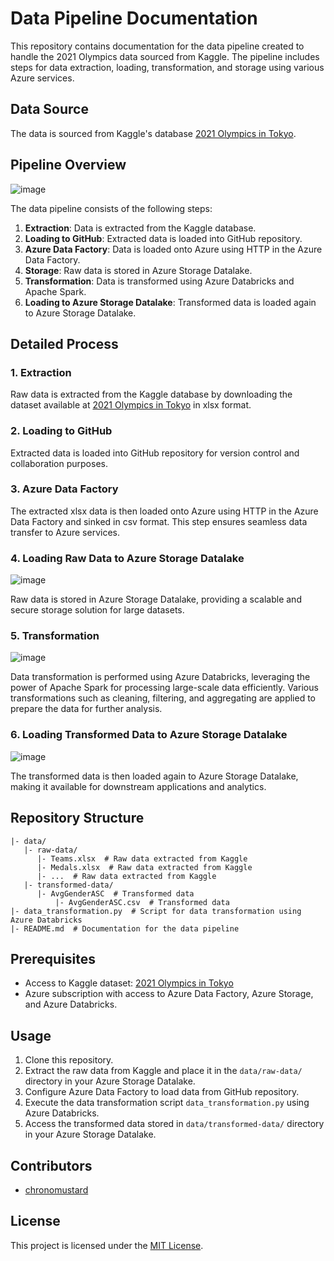 # Data Pipeline Documentation

This repository contains documentation for the data pipeline created to handle the 2021 Olympics data sourced from Kaggle. The pipeline includes steps for data extraction, loading, transformation, and storage using various Azure services.

## Data Source
The data is sourced from Kaggle's database [2021 Olympics in Tokyo](https://www.kaggle.com/datasets/arjunprasadsarkhel/2021-olympics-in-tokyo).

## Pipeline Overview

![image](https://github.com/chronomustard/olympic-2021-azure/assets/70846916/2aa6f96e-04a3-476b-8e27-ac5a376e7cab)

The data pipeline consists of the following steps:

1. **Extraction**: Data is extracted from the Kaggle database.
2. **Loading to GitHub**: Extracted data is loaded into GitHub repository.
3. **Azure Data Factory**: Data is loaded onto Azure using HTTP in the Azure Data Factory.
4. **Storage**: Raw data is stored in Azure Storage Datalake.
5. **Transformation**: Data is transformed using Azure Databricks and Apache Spark.
6. **Loading to Azure Storage Datalake**: Transformed data is loaded again to Azure Storage Datalake.

## Detailed Process

### 1. Extraction
Raw data is extracted from the Kaggle database by downloading the dataset available at [2021 Olympics in Tokyo](https://www.kaggle.com/datasets/arjunprasadsarkhel/2021-olympics-in-tokyo) in xlsx format.

### 2. Loading to GitHub
Extracted data is loaded into GitHub repository for version control and collaboration purposes.

### 3. Azure Data Factory
The extracted xlsx data is then loaded onto Azure using HTTP in the Azure Data Factory and sinked in csv format. This step ensures seamless data transfer to Azure services.

### 4. Loading Raw Data to Azure Storage Datalake

![image](https://github.com/chronomustard/olympic-2021-azure/assets/70846916/fd7350bb-beed-42cb-a32a-e34194e1d734)

Raw data is stored in Azure Storage Datalake, providing a scalable and secure storage solution for large datasets.

### 5. Transformation

![image](https://github.com/chronomustard/olympic-2021-azure/assets/70846916/537f72e5-9c94-4bc6-9e92-cb700789057c)

Data transformation is performed using Azure Databricks, leveraging the power of Apache Spark for processing large-scale data efficiently. Various transformations such as cleaning, filtering, and aggregating are applied to prepare the data for further analysis.

### 6. Loading Transformed Data to Azure Storage Datalake

![image](https://github.com/chronomustard/olympic-2021-azure/assets/70846916/a4397fc5-f55d-4502-b6f8-11f5de325547)

The transformed data is then loaded again to Azure Storage Datalake, making it available for downstream applications and analytics.

## Repository Structure
```
|- data/
   |- raw-data/
      |- Teams.xlsx  # Raw data extracted from Kaggle
      |- Medals.xlsx  # Raw data extracted from Kaggle
      |- ...  # Raw data extracted from Kaggle
   |- transformed-data/
      |- AvgGenderASC  # Transformed data
          |- AvgGenderASC.csv  # Transformed data
|- data_transformation.py  # Script for data transformation using Azure Databricks
|- README.md  # Documentation for the data pipeline
```

## Prerequisites
- Access to Kaggle dataset: [2021 Olympics in Tokyo](https://www.kaggle.com/datasets/arjunprasadsarkhel/2021-olympics-in-tokyo)
- Azure subscription with access to Azure Data Factory, Azure Storage, and Azure Databricks.

## Usage
1. Clone this repository.
2. Extract the raw data from Kaggle and place it in the `data/raw-data/` directory in your Azure Storage Datalake.
3. Configure Azure Data Factory to load data from GitHub repository.
4. Execute the data transformation script `data_transformation.py` using Azure Databricks.
5. Access the transformed data stored in `data/transformed-data/` directory in your Azure Storage Datalake.

## Contributors
- [chronomustard](https://github.com/chronomustard)

## License
This project is licensed under the [MIT License](LICENSE).
